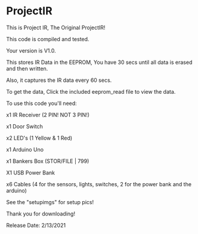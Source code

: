 # ProjectIR

This is Project IR, The Original ProjectIR!

This code is compiled and tested.

Your version is V1.0.

This stores IR Data in the EEPROM, You have 30 secs until all data is erased and then written.

Also, it captures the IR data every 60 secs.

To get the data, Click the included eeprom_read file to view the data.

To use this code you'll need:

x1 IR Receiver (2 PIN! NOT 3 PIN!)

x1 Door Switch

x2 LED's (1 Yellow & 1 Red)

x1 Arduino Uno

x1 Bankers Box (STOR/FILE | 799)

X1 USB Power Bank

x6 Cables (4 for the sensors, lights, switches, 2 for the power bank and the arduino)

See the "setupimgs" for setup pics!

Thank you for downloading!

Release Date: 2/13/2021
